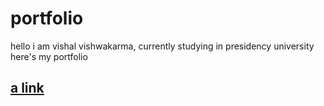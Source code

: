 # portfolio

hello i am vishal vishwakarma, currently studying in presidency university here's my portfolio 

## [a link](https//:vishzzl.github.io)
